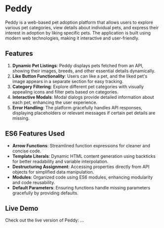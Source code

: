 # Peddy

Peddy is a web-based pet adoption platform that allows users to explore various pet categories, view details about individual pets, and express their interest in adoption by liking specific pets. The application is built using modern web technologies, making it interactive and user-friendly.

## Features

1. **Dynamic Pet Listings**: Peddy displays pets fetched from an API, showing their images, breeds, and other essential details dynamically.
2. **Like Button Functionality**: Users can like a pet, and the liked pet's image appears in a separate section for easy tracking.
3. **Category Filtering**: Explore different pet categories with visually appealing icons and filter pets based on categories.
4. **Interactive Modals**: Modal dialogs provide detailed information about each pet, enhancing the user experience.
5. **Error Handling**: The platform gracefully handles API responses, displaying placeholders or relevant messages if certain pet details are missing.

## ES6 Features Used

- **Arrow Functions**: Streamlined function expressions for cleaner and concise code.
- **Template Literals**: Dynamic HTML content generation using backticks for better readability and variable interpolation.
- **Destructuring Assignment**: Accessing properties directly from API objects for simplified data manipulation.
- **Modules**: Organized code using ES6 modules, enhancing modularity and code reusability.
- **Default Parameters**: Ensuring functions handle missing parameters gracefully by providing defaults.

## Live Demo

Check out the live version of Peddy: ...


